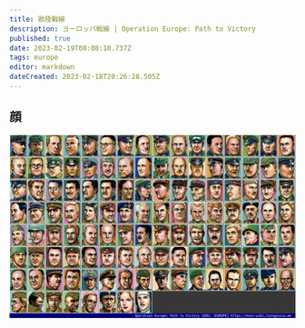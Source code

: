 ```yaml
---
title: 歐陸戰線
description: ヨーロッパ戦線 | Operation Europe: Path to Victory
published: true
date: 2023-02-19T08:08:10.737Z
tags: europe
editor: markdown
dateCreated: 2023-02-18T20:26:28.505Z
---
```


## 顔

![europe_dos_f00-index-noted.png](/assets/faces/00indexes/europe_dos_f00-index-noted.png)
